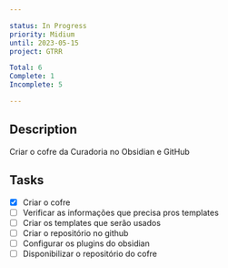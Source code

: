 ```yaml
---

status: In Progress
priority: Midium
until: 2023-05-15
project: GTRR

Total: 6
Complete: 1
Incomplete: 5

---
```

## Description
Criar o cofre da Curadoria no Obsidian e GitHub

## Tasks
- [x] Criar o cofre
- [ ] Verificar as informações que precisa pros templates
- [ ] Criar os templates que serão usados
- [ ] Criar o repositório no github
- [ ] Configurar os plugins do obsidian
- [ ] Disponibilizar o repositório do cofre